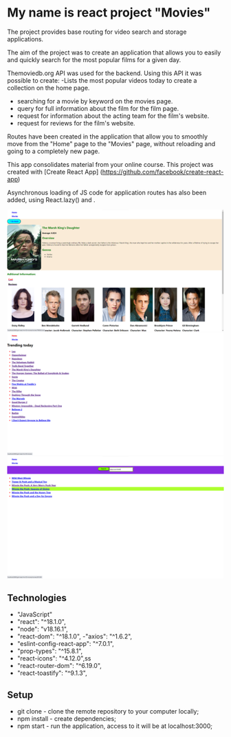 # My name is react project "Movies"

The project provides base routing for video search and storage applications.

The aim of the project was to create an application that allows you to easily
and quickly search for the most popular films for a given day.

Themoviedb.org API was used for the backend. Using this API it was possible to
create: -Lists the most popular videos today to create a collection on the home
page.

- searching for a movie by keyword on the movies page.
- query for full information about the film for the film page.
- request for information about the acting team for the film's website.
- request for reviews for the film's website.

Routes have been created in the application that allow you to smoothly move from
the "Home" page to the "Movies" page, without reloading and going to a
completely new page.

This app consolidates material from your online course. This project was created
with [Create React App] (https://github.com/facebook/create-react-app)

Asynchronous loading of JS code for application routes has also been added,
using React.lazy() and <Suspense>.

![Alt text](image.movies.png) ![Alt text](image.movies1.png)
![Alt text](image.movies2.png)

## Technologies

- "JavaScript"
- "react": "^18.1.0",
- "node": "v18.16.1",
- "react-dom": "^18.1.0", -"axios": "^1.6.2",
- "eslint-config-react-app": "^7.0.1",
- "prop-types": "^15.8.1",
- "react-icons": "^4.12.0",ss
- "react-router-dom": "^6.19.0",
- "react-toastify": "^9.1.3",

## Setup

- git clone - clone the remote repository to your computer locally;
- npm install - create dependencies;
- npm start - run the application, access to it will be at localhost:3000;
